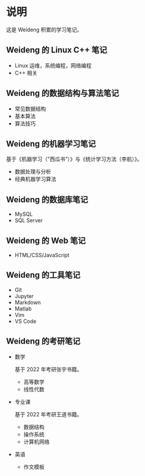 # 说明

这是 Weideng 积累的学习笔记。

## Weideng 的 Linux C++ 笔记

- Linux 运维，系统编程，网络编程
- C++ 相关

## Weideng 的数据结构与算法笔记

- 常见数据结构
- 基本算法
- 算法技巧

## Weideng 的机器学习笔记

基于《机器学习（”西瓜书“）》与《统计学习方法（李航）》。

- 数据处理与分析
- 经典机器学习算法

## Weideng 的数据库笔记

- MySQL
- SQL Server

## Weideng 的 Web 笔记

- HTML/CSS/JavaScript

## Weideng 的工具笔记

- Git
- Jupyter
- Markdown
- Matlab
- Vim
- VS Code

## Weideng 的考研笔记

- 数学

	基于 2022 年考研张宇书籍。

	- 高等数学
	- 线性代数

- 专业课

	基于 2022 年考研王道书籍。

	- 数据结构
	- 操作系统
	- 计算机网络

- 英语

	- 作文模板
